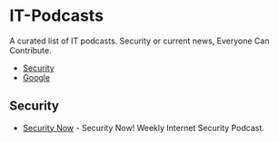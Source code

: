 # IT-Podcasts

A curated list of IT podcasts. Security or current news, Everyone Can Contribute.  

- [Security](#Security)
- [Google](#google) 




## Security 

* [Security Now](https://www.grc.com/securitynow.htm) - Security Now! Weekly Internet Security Podcast. 
